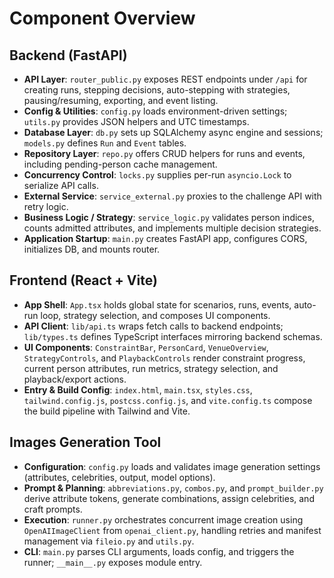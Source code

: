 # Component Overview

## Backend (FastAPI)
- **API Layer**: `router_public.py` exposes REST endpoints under `/api` for creating runs, stepping decisions, auto-stepping with strategies, pausing/resuming, exporting, and event listing.
- **Config & Utilities**: `config.py` loads environment-driven settings; `utils.py` provides JSON helpers and UTC timestamps.
- **Database Layer**: `db.py` sets up SQLAlchemy async engine and sessions; `models.py` defines `Run` and `Event` tables.
- **Repository Layer**: `repo.py` offers CRUD helpers for runs and events, including pending-person cache management.
- **Concurrency Control**: `locks.py` supplies per-run `asyncio.Lock` to serialize API calls.
- **External Service**: `service_external.py` proxies to the challenge API with retry logic.
- **Business Logic / Strategy**: `service_logic.py` validates person indices, counts admitted attributes, and implements multiple decision strategies.
- **Application Startup**: `main.py` creates FastAPI app, configures CORS, initializes DB, and mounts router.

## Frontend (React + Vite)
- **App Shell**: `App.tsx` holds global state for scenarios, runs, events, auto-run loop, strategy selection, and composes UI components.
- **API Client**: `lib/api.ts` wraps fetch calls to backend endpoints; `lib/types.ts` defines TypeScript interfaces mirroring backend schemas.
- **UI Components**: `ConstraintBar`, `PersonCard`, `VenueOverview`, `StrategyControls`, and `PlaybackControls` render constraint progress, current person attributes, run metrics, strategy selection, and playback/export actions.
- **Entry & Build Config**: `index.html`, `main.tsx`, `styles.css`, `tailwind.config.js`, `postcss.config.js`, and `vite.config.ts` compose the build pipeline with Tailwind and Vite.

## Images Generation Tool
- **Configuration**: `config.py` loads and validates image generation settings (attributes, celebrities, output, model options).
- **Prompt & Planning**: `abbreviations.py`, `combos.py`, and `prompt_builder.py` derive attribute tokens, generate combinations, assign celebrities, and craft prompts.
- **Execution**: `runner.py` orchestrates concurrent image creation using `OpenAIImageClient` from `openai_client.py`, handling retries and manifest management via `fileio.py` and `utils.py`.
- **CLI**: `main.py` parses CLI arguments, loads config, and triggers the runner; `__main__.py` exposes module entry.
